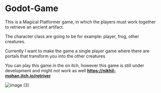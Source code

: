 # Godot-Game
This is a Magical Platformer game, in which the players must work together to retrieve an ancient artifact. 

The character class are going to be for example:
	player, frog, other creatures. 
	
Currently I want to make the game a single player game
where there are portals that transform you into the other creatures


You can play this game in the on itch, however this game is still under development and might not work as well **https://nikhil-mohan.itch.io/retriver**

![image (3)](https://github.com/user-attachments/assets/ad33db5d-959e-4c1f-bdc0-9a95d5accc96)
